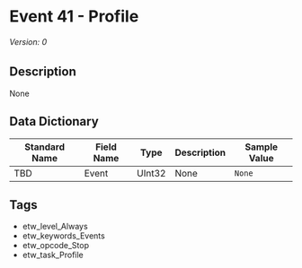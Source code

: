 # Event 41 - Profile
###### Version: 0

## Description
None

## Data Dictionary
|Standard Name|Field Name|Type|Description|Sample Value|
|---|---|---|---|---|
|TBD|Event|UInt32|None|`None`|

## Tags
* etw_level_Always
* etw_keywords_Events
* etw_opcode_Stop
* etw_task_Profile
